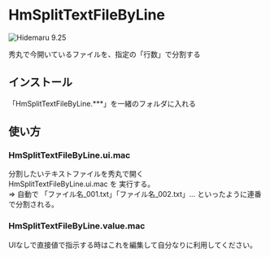 # HmSplitTextFileByLine

![Hidemaru 9.25](https://img.shields.io/badge/Hidemaru-v9.25-6479ff.svg)

秀丸で今開いているファイルを、指定の「行数」で分割する

## インストール

「HmSplitTextFileByLine.***」を一緒のフォルダに入れる

## 使い方

### HmSplitTextFileByLine.ui.mac

分割したいテキストファイルを秀丸で開く  
HmSplitTextFileByLine.ui.mac を 実行する。  
⇒ 自動で 「ファイル名_001.txt」「ファイル名_002.txt」... といったように連番で分割される。  

### HmSplitTextFileByLine.value.mac

UIなしで直接値で指示する時はこれを編集して自分なりに利用してください。

